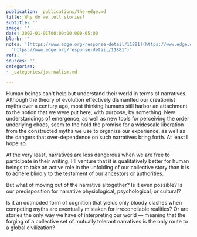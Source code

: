 ```yaml
---
publication: _publications/the-edge.md
title: Why do we tell stories?
subtitle: ''
image: ''
date: 2002-01-01T00:00:00.000-05:00
blurb: ''
notes: '[https://www.edge.org/response-detail/11881](https://www.edge.org/response-detail/11881
  "https://www.edge.org/response-detail/11881")'
refs: ''
sources: ''
categories:
- _categories/journalism.md

---
```

Human beings can't help but understand their world in terms of narratives. Although the theory of evolution effectively dismantled our creationist myths over a century ago, most thinking humans still harbor an attachment to the notion that we were put here, with purpose, by something. New understandings of emergence, as well as new tools for perceiving the order underlying chaos, seem to the hold the promise for a widescale liberation from the constructed myths we use to organize our experience, as well as the dangers that over-dependence on such narratives bring forth. At least I hope so.

At the very least, narratives are less dangerous when we are free to participate in their writing. I'll venture that it is qualitatively better for human beings to take an active role in the unfolding of our collective story than it is to adhere blindly to the testament of our ancestors or authorities.

But what of moving out of the narrative altogether? Is it even possible? Is our predisposition for narrative physiological, psychological, or cultural?

Is it an outmoded form of cognition that yields only bloody clashes when competing myths are eventually mistaken for irreconcilable realities? Or are stories the only way we have of interpreting our world — meaning that the forging of a collective set of mutually tolerant narratives is the only route to a global civilization?
